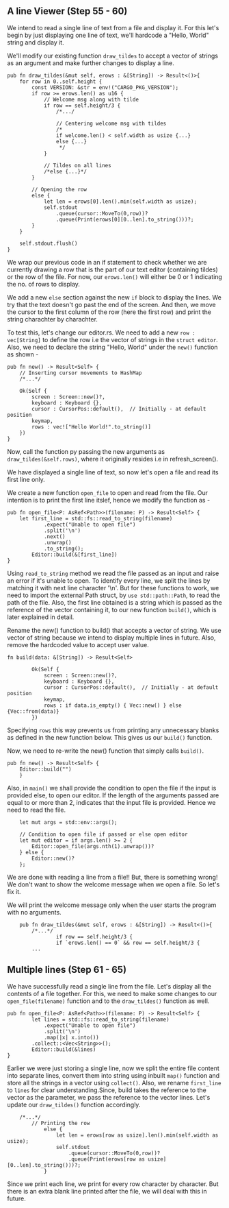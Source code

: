 ## A line Viewer (Step 55 - 60)

We intend to read a single line of text from a file and display it. For this let's begin by just displaying one line of text, we'll hardcode a "Hello, World" string and display it.

We'll modify our existing function `draw_tildes` to  accept a vector of strings as an argument and make further changes to display a line.

```
pub fn draw_tildes(&mut self, erows : &[String]) -> Result<()>{
	for row in 0..self.height {
		const VERSION: &str = env!("CARGO_PKG_VERSION");
		if row >= erows.len() as u16 {
			// Welcome msg along with tilde
			if row == self.height/3 {
				/*.../

				// Centering welcome msg with tildes
				/*
				if welcome.len() < self.width as usize {...}
				else {...}
				 */
			}

			// Tildes on all lines
			/*else {...}*/
		}

		// Opening the row
		else {
			let len = erows[0].len().min(self.width as usize);
			self.stdout
				.queue(cursor::MoveTo(0,row))?
				.queue(Print(erows[0][0..len].to_string()))?;
		}
	}

	self.stdout.flush()
}

```

We wrap our previous code in an if statement to check whether we are currently drawing a row that is the part of our text editor (containing tildes) or the row of the file. For now, our `erows.len()` will either be 0 or 1 indicating the no. of rows to display.

We add a new `else` section against the new `if` block to display the lines. We try that the text doesn't go past the end of the screen. And then, we move the cursor to the first column of the row (here the first row) and print the string charachter by charachter. 

To test this, let's change our editor.rs. We need to add a new `row : vec[String]` to define the row i.e the vector of strings in the `struct editor`. Also, we need to declare the string "Hello, World" under the `new()` function as shown - 

```
pub fn new() -> Result<Self> {
	// Inserting cursor movements to HashMap
	/*...*/

	Ok(Self {
	    screen : Screen::new()?,
	    keyboard : Keyboard {},
	    cursor : CursorPos::default(),  // Initially - at default position
	    keymap,
	    rows : vec!["Hello World!".to_string()]
	})
}
```
Now, call the function py passing the new arguments as `draw_tildes(&self.rows)`, where it originally resides i.e in refresh_screen().

We have displayed a single line of text, so now let's open a file and read its first line only.

We create a new function `open_file` to open and read from the file. Our intention is to print the first line itslef, hence we modify the function as -

```
pub fn open_file<P: AsRef<Path>>(filename: P) -> Result<Self> {
	let first_line = std::fs::read_to_string(filename)
            .expect("Unable to open file")
            .split('\n')
            .next()
            .unwrap() 
            .to_string();
        Editor::build(&[first_line])
}
```

Using `read_to_string` method we read the file passed as an input and raise an error if it's unable to open. To identify every line, we split the lines by matching it with next line character '\n'. But for these functions to work, we need to import the external Path struct, by `use std::path::Path`, to read the path of the file. Also, the first line obtained is a string which is passed as the reference of the vector containing it, to our new function `build()`, which is later explained in detail.

Rename the new() function to build() that accepts a vector of string. We use vector of string because we intend to display multiple lines in future. Also, remove the hardcoded value to accept user value.

```
fn build(data: &[String]) -> Result<Self>
```

```
        Ok(Self {
            screen : Screen::new()?,
            keyboard : Keyboard {},
            cursor : CursorPos::default(),  // Initially - at default position
            keymap,
            rows : if data.is_empty() { Vec::new() } else {Vec::from(data)}
        })
```
Specifying `rows` this way prevents us from printing any unnecessary blanks as defined in the new function below. This gives us our `build()` function. 

Now, we need to re-write the new() function that simply calls `build()`.

```
pub fn new() -> Result<Self> {
	Editor::build("")
    }
```
Also, in `main()` we shall provide the condition to open the file if the input is provided else, to open our editor. If the length of the arguments passed are equal to or more than 2, indicates that the input file is provided. Hence we need to read the file.

```
    let mut args = std::env::args();

    // Condition to open file if passed or else open editor
    let mut editor = if args.len() >= 2 {
        Editor::open_file(args.nth(1).unwrap())?
    } else {
        Editor::new()?
    };
```
We are done with reading a line from a file!! But, there is something wrong! We don't want to show the welcome message when we open a file. So let's fix it.

We will print the welcome message only when the user starts the program with no arguments.

```
    pub fn draw_tildes(&mut self, erows : &[String]) -> Result<()>{
        /*...*/
                if row == self.height/3 {
                if `erows.len() == 0` && row == self.height/3 {
		...
```

## Multiple lines (Step 61 - 65)

We have successfully read a single line from the file. Let's display all the contents of a file together. For this, we need to make some changes to our `open_file(filename)` function and to the `draw_tildes()` function as well.

```
pub fn open_file<P: AsRef<Path>>(filename: P) -> Result<Self> {
        let lines = std::fs::read_to_string(filename)
            .expect("Unable to open file")
            .split('\n')
            .map(|x| x.into())
	    .collect::<Vec<String>>();
        Editor::build(&lines)
}
```
Earlier we were just storing a single line, now we split the entire file content into separate lines, convert them into string using inbuilt `map()` function and store all the strings in a vector using `collect()`. Also, we rename `first_line` to `lines` for clear understanding.Since, build takes the reference to the vector as the parameter, we pass the reference to the vector lines. Let's update our `draw_tildes()` function accordingly.

```
	/*...*/
	    // Printing the row
            else {
                let len = erows[row as usize].len().min(self.width as usize);
                self.stdout
                    .queue(cursor::MoveTo(0,row))?
                    .queue(Print(erows[row as usize][0..len].to_string()))?;
            }

```
Since we print each line, we print for every row character by character. But there is an extra blank line printed after the file, we will deal with this in future.



